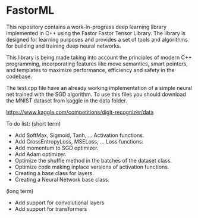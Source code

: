 # FastorML
This repository contains a work-in-progress deep learning library implemented in C++ using the Fastor Fastor Tensor Library. The library is designed for learning purposes and provides a set of tools and algorithms for building and training deep neural networks.

This library is being made taking into account the principles of modern C++ programming, incorporating features like move semantics, smart pointers, and templates to maximize performance, efficiency and safety in the codebase.

The test.cpp file have an already working implementation of a simple neural net trained with the SGD algorithm. To use this files you should download the MNIST dataset from kaggle in the data folder.

https://www.kaggle.com/competitions/digit-recognizer/data

To do list:
(short term)

* Add SoftMax, Sigmoid, Tanh, ... Activation functions. 
* Add CrossEntropyLoss, MSELoss, ... Loss functions.
* Add momentum to SGD optimizer.
* Add Adam optimizer.
* Optimize the shuffle method in the batches of the dataset class.
* Optimize code making inplace versions of activation functions.
* Creating a base class for layers. 
* Creating a Neural Network base class.

(long term)

* Add support for convolutional layers
* Add support for transformers
